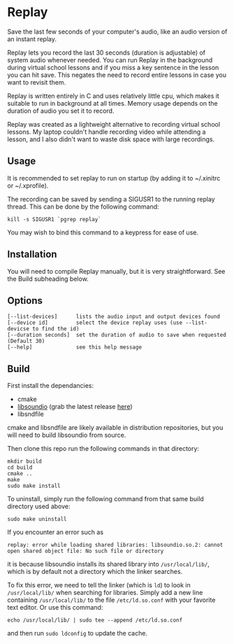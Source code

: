 # Replay
Save the last few seconds of your computer's audio, like an audio version of an instant replay.

Replay lets you record the last 30 seconds (duration is adjustable) of system audio whenever needed. You can run Replay in the background during virtual school lessons and if you miss a key sentence in the lesson you can hit save. This negates the need to record entire lessons in case you want to revisit them.

Replay is written entirely in C and uses relatively little cpu, which makes it suitable to run in background at all times. Memory usage depends on the duration of audio you set it to record.

Replay was created as a lightweight alternative to recording virtual school lessons. My laptop couldn't handle recording video while attending a lesson, and I also didn't want to waste disk space with large recordings.

## Usage

It is recommended to set replay to run on startup (by adding it to ~/.xinitrc or ~/.xprofile).

The recording can be saved by sending a SIGUSR1 to the running replay thread. This can be done by the following command:
```
kill -s SIGUSR1 `pgrep replay`
```
You may wish to bind this command to a keypress for ease of use.

## Installation

You will need to compile Replay manually, but it is very straightforward. See the Build subheading below. 

## Options
```
[--list-devices]      lists the audio input and output devices found 
[--device id]         select the device replay uses (use --list-devicse to find the id)
[--duration seconds]  set the duration of audio to save when requested (Default 30)
[--help]              see this help message
```
## Build

First install the dependancies:
- cmake
- [libsoundio](https://github.com/andrewrk/libsoundio) (grab the latest release [here](https://github.com/andrewrk/libsoundio/releases))
- libsndfile

cmake and libsndfile are likely available in distribution repositories, but you will need to build libsoundio from source.

Then clone this repo run the following commands in that directory:

```
mkdir build
cd build
cmake ..
make
sudo make install
```

To uninstall, simply run the following command from that same build directory used above:
```
sudo make uninstall
```

If you encounter an error such as
```
replay: error while loading shared libraries: libsoundio.so.2: cannot open shared object file: No such file or directory
```
it is because libsoundio installs its shared library into `/usr/local/lib/`, which is by default not a directory which the linker searches.

To fix this error, we need to tell the linker (which is `ld`) to look in `/usr/local/lib/` when searching for libraries. Simply add a new line containing `/usr/local/lib/` to the file `/etc/ld.so.conf` with your favorite text editor. Or use this command:
```
echo /usr/local/lib/ | sudo tee --append /etc/ld.so.conf
```
and then run `sudo ldconfig` to update the cache.
